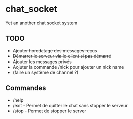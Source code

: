 # chat_socket
Yet an another chat socket system

## TODO
 - ~~Ajouter horodatage des messages reçus~~
 - ~~Démarrer le serveur via le client si pas démarré~~
 - Ajouter les messages privés
 - Aojuter la commande /nick pour ajouter un nick name
 - (faire un système de channel ?)


## Commandes
 - /help
 - /exit - Permet de quitter le chat sans stopper le serveur
 - /stop - Permet de stopper le server 
